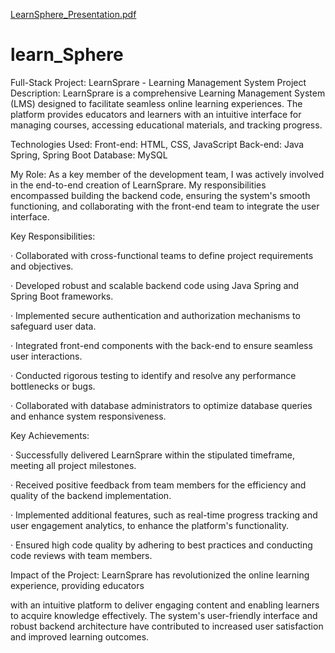 


[LearnSphere_Presentation.pdf](https://github.com/Mohammedharoonw/learn_Sphere/files/12455398/LearnSphere_Presentation.pdf)

# learn_Sphere
Full-Stack Project: LearnSprare - Learning Management System 
Project Description: LearnSprare is a comprehensive Learning Management System (LMS) designed to facilitate seamless online learning experiences. The platform provides educators and learners with an intuitive interface for managing courses, accessing educational materials, and tracking progress.

Technologies Used: Front-end: HTML, CSS, JavaScript Back-end: Java Spring, Spring Boot Database: MySQL

My Role: As a key member of the development team, I was actively involved in the end-to-end creation of LearnSprare. My responsibilities encompassed building the backend code, ensuring the system's smooth functioning, and collaborating with the front-end team to integrate the user interface.

Key Responsibilities:

· Collaborated with cross-functional teams to define project requirements and objectives.

· Developed robust and scalable backend code using Java Spring and Spring Boot frameworks.

· Implemented secure authentication and authorization mechanisms to safeguard user data.

· Integrated front-end components with the back-end to ensure seamless user interactions.

· Conducted rigorous testing to identify and resolve any performance bottlenecks or bugs.

· Collaborated with database administrators to optimize database queries and enhance system responsiveness.

Key Achievements:

· Successfully delivered LearnSprare within the stipulated timeframe, meeting all project milestones.

· Received positive feedback from team members for the efficiency and quality of the backend implementation.

· Implemented additional features, such as real-time progress tracking and user engagement analytics, to enhance the platform's functionality.

· Ensured high code quality by adhering to best practices and conducting code reviews with team members.

Impact of the Project: LearnSprare has revolutionized the online learning experience, providing educators

with an intuitive platform to deliver engaging content and enabling learners to acquire knowledge effectively. The system's user-friendly interface and robust backend architecture have contributed to increased user satisfaction and improved learning outcomes.
